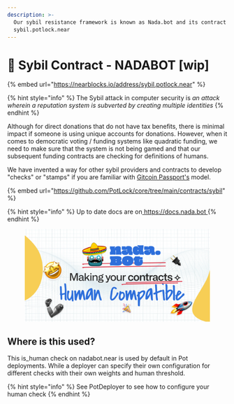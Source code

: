 ```yaml
---
description: >-
  Our sybil resistance framework is known as Nada.bot and its contract is a
  sybil.potlock.near
---
```


# 🤖 Sybil Contract - NADABOT \[wip]

{% embed url="https://nearblocks.io/address/sybil.potlock.near" %}

{% hint style="info" %}
The Sybil attack in computer security is _an attack wherein a reputation system is subverted by creating multiple identities_
{% endhint %}

Although for direct donations that do not have tax benefits, there is minimal impact if someone is using unique accounts for donations. However, when it comes to democratic voting / funding systems like quadratic funding, we need to make sure that the system is not being gamed and that our subsequent funding contracts are checking for definitions of humans.



We have invented a way for other sybil providers and contracts to develop "checks" or "stamps" if you are familiar with [Gitcoin Passport's](https://passport.gitcoin.co/) model.&#x20;

{% embed url="https://github.com/PotLock/core/tree/main/contracts/sybil" %}

{% hint style="info" %}
Up to date docs are on[ https://docs.nada.bot ](https://docs.nada.bot)
{% endhint %}



<figure><img src="../../.gitbook/assets/nadabotsocialpreview.png" alt=""><figcaption></figcaption></figure>



## Where is this used?

This is\_human check on nadabot.near is used by default in Pot deployments. While a deployer can specify their own configuration for different checks with their own weights and human threshold.



{% hint style="info" %}
See PotDeployer to see how to configure your human check
{% endhint %}

###

